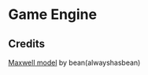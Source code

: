 # Game Engine

## Credits
[Maxwell model](https://sketchfab.com/3d-models/maxwell-the-cat-dingus-2ca7f3c1957847d6a145fc35de9046b0) by bean(alwayshasbean)
